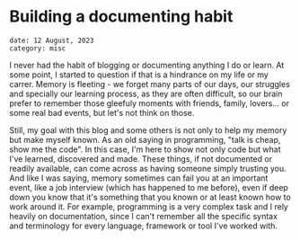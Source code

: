 # Building a documenting habit

```
date: 12 August, 2023
category: misc
```

I never had the habit of blogging or documenting anything I do or learn. At some point, I started to question if that is a hindrance on my life or my carrer. Memory is fleeting - we forget many parts of our days, our struggles and specially our learning process, as they are often difficult, so our brain prefer to remember those gleefuly moments with friends, family, lovers... or some real bad events, but let's not think on those.

Still, my goal with this blog and some others is not only to help my memory but make myself known. As an old saying in programming, "talk is cheap, show me the code". In this case, I'm here to show not only code but what I've learned, discovered and made. These things, if not documented or readily available, can come across as having someone simply trusting you. And like I was saying, memory sometimes can fail you at an important event, like a job interview (which has happened to me before), even if deep down you know that it's something that you known or at least known how to work around it. For example, programming is a very complex task and I rely heavily on documentation, since I can't remember all the specific syntax and terminology for every language, framework or tool I've worked with.